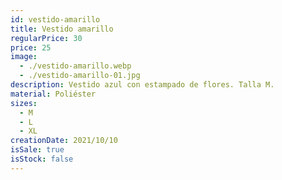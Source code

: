 ```yaml
---
id: vestido-amarillo
title: Vestido amarillo
regularPrice: 30
price: 25
image: 
  - ./vestido-amarillo.webp
  - ./vestido-amarillo-01.jpg
description: Vestido azul con estampado de flores. Talla M.
material: Poliéster
sizes: 
  - M
  - L
  - XL
creationDate: 2021/10/10
isSale: true
isStock: false
---
```


